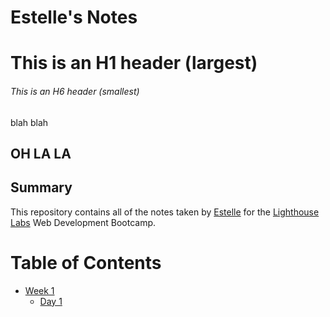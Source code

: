 # Estelle's Notes
# This is an H1 header (largest)
###### This is an H6 header (smallest)

blah blah
## OH LA LA 

## Summary 

This repository contains all of the notes taken by [Estelle](https://github.com/EstelleWho) for the [Lighthouse Labs](https://www.lighthouselabs.ca/) Web Development Bootcamp.


# Table of Contents
* [Week 1](/Week_1)
  * [Day 1](/Week_1/Day_1)